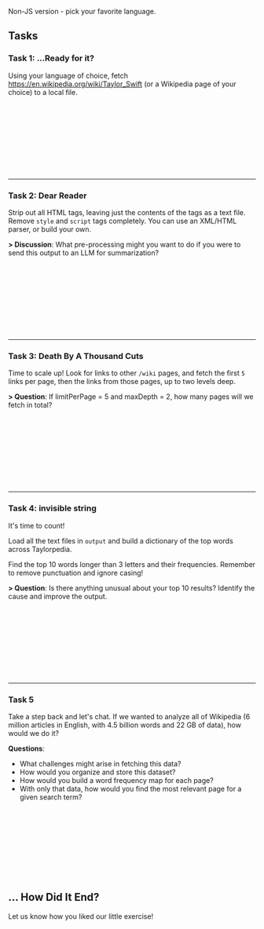 Non-JS version - pick your favorite language.

## Tasks

### Task 1: ...Ready for it?

Using your language of choice, fetch https://en.wikipedia.org/wiki/Taylor_Swift (or a Wikipedia page of your choice) to a local file.

```











```

---

### Task 2: Dear Reader

Strip out all HTML tags, leaving just the contents of the tags as a text file. Remove `style` and `script` tags completely. You can use an XML/HTML parser, or build your own.

**> Discussion**:  What pre-processing might you want to do if you were to send this output to an LLM for summarization?

```











```

---

### Task 3: Death By A Thousand Cuts

Time to scale up! Look for links to other `/wiki` pages, and fetch the first `5` links per page, then the links from those pages, up to two levels deep. 

**> Question**: If limitPerPage = 5 and maxDepth = 2, how many pages will we fetch in total?

```











```

---

### Task 4: invisible string

It's time to count! 

Load all the text files in `output` and build a dictionary of the top words across Taylorpedia. 

Find the top 10 words longer than 3 letters and their frequencies. Remember to remove punctuation and ignore casing!

**> Question**: Is there anything unusual about your top 10 results? Identify the cause and improve the output.

```











```

---

### Task 5

Take a step back and let's chat. If we wanted to analyze all of Wikipedia (6 million articles in English, with 4.5 billion words and 22 GB of data), how would we do it?

**Questions**:
- What challenges might arise in fetching this data?
- How would you organize and store this dataset?
- How would you build a word frequency map for each page?
- With only that data, how would you find the most relevant page for a given search term?

```











```

## ... How Did It End? 

Let us know how you liked our little exercise!